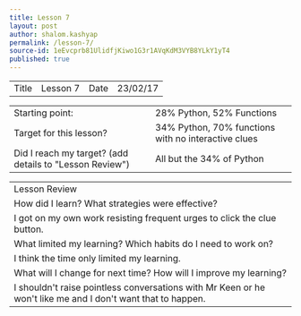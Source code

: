 ```yaml
---
title: Lesson 7
layout: post
author: shalom.kashyap
permalink: /lesson-7/
source-id: 1eEvcprb81UlidfjKiwo1G3r1AVqKdM3VYB8YLkY1yT4
published: true
---
```

<table>
  <tr>
    <td>Title</td>
    <td>Lesson 7</td>
    <td>Date</td>
    <td>23/02/17</td>
  </tr>
</table>


<table>
  <tr>
    <td>Starting point:</td>
    <td>28% Python, 52% Functions</td>
  </tr>
  <tr>
    <td>Target for this lesson?</td>
    <td>34% Python, 70% functions with no interactive clues</td>
  </tr>
  <tr>
    <td>Did I reach my target? 
(add details to "Lesson Review")</td>
    <td>All but the 34% of Python</td>
  </tr>
</table>


<table>
  <tr>
    <td>Lesson Review</td>
  </tr>
  <tr>
    <td>How did I learn? What strategies were effective? </td>
  </tr>
  <tr>
    <td>I got on my own work resisting frequent urges to click the clue button.</td>
  </tr>
  <tr>
    <td>What limited my learning? Which habits do I need to work on? </td>
  </tr>
  <tr>
    <td>I think the time only limited my learning.</td>
  </tr>
  <tr>
    <td>What will I change for next time? How will I improve my learning?</td>
  </tr>
  <tr>
    <td>I shouldn't raise pointless conversations with Mr Keen or he won't like me and I don't want that to happen.</td>
  </tr>
</table>


